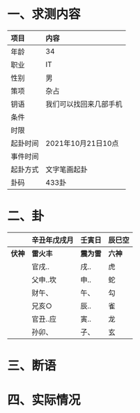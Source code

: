 # 一、求测内容
|项目|内容|
|:-|:-|
|年龄|34|
|职业|IT|
|性别|男|
|策项|杂占|
|钥语|我们可以找回来几部手机|
|条件||
|时限||
|起卦时间|2021年10月21日10点|
|事件时间||
|起卦方式|文字笔画起卦|
|卦码|433卦|

# 二、卦
||辛丑年戊戌月|壬寅日|辰巳空|
|:-|:-|:-|:-|
|**伏神**|**雷火丰**|**震为雷**|**六神**|
||官戌..|戌..|虎|
||父申..坎|申..|蛇|
||财午、|午、|勾|
||兄亥○|辰..|雀|
||官丑..应|寅..|龙|
||孙卯、|子、|玄|


# 三、断语

# 四、实际情况